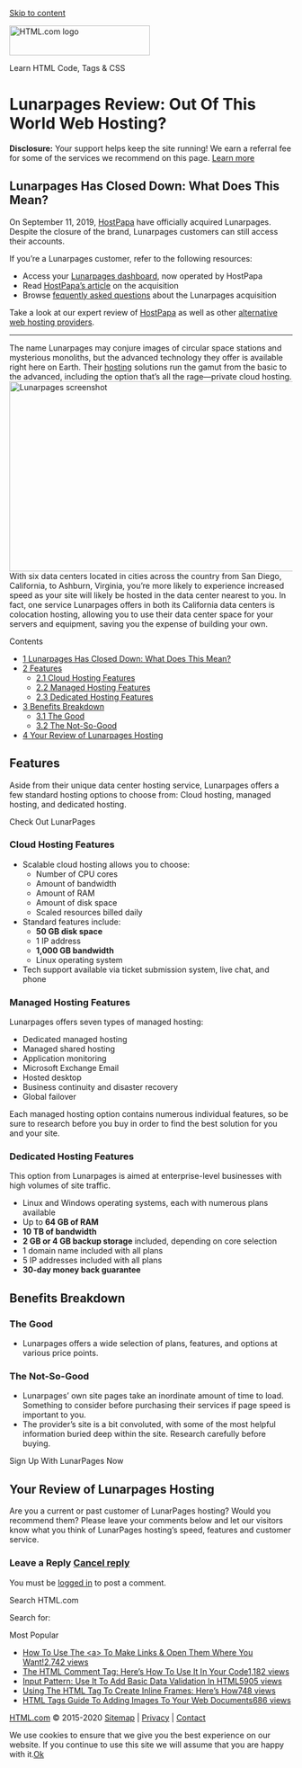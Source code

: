 <a href="#site-main" class="skip-link screen-reader-text">Skip to content</a>

<img src="https://html.com/wp-content/uploads/html-com-logo.png" alt="HTML.com logo" class="custom-logo sp-no-webp" srcset="https://html.com/wp-content/uploads/html-com-logo.png" width="250" height="53" />

[](https://html.com/)

Learn HTML Code, Tags & CSS





Lunarpages Review: Out Of This World Web Hosting?
=================================================

**Disclosure:** Your support helps keep the site running! We earn a referral fee for some of the services we recommend on this page. [Learn more](https://html.com/disclosure/)

<span id="Lunarpages_Has_Closed_Down_What_Does_This_Mean">Lunarpages Has Closed Down: What Does This Mean?</span>
-----------------------------------------------------------------------------------------------------------------

On September 11, 2019, [HostPapa](https://html.com/web-hosting/hostpapa/) have officially acquired Lunarpages. Despite the closure of the brand, Lunarpages customers can still access their accounts.

If you’re a Lunarpages customer, refer to the following resources:

-   Access your [Lunarpages dashboard](https://account.lunarpages.com/login.php), now operated by HostPapa
-   Read [HostPapa’s article](https://www.hostpapa.com/about-hostpapa/pressroom/hostpapa-acquires-the-web-hosting-brand-lunarpages-to-strengthen-its-position-as-one-of-the-fastest-growing-web-hosting-companies-in-the-world/) on the acquisition
-   Browse [fequently asked questions](https://lunarpages.com/#faq) about the Lunarpages acquisition

Take a look at our expert review of [HostPapa](https://html.com/web-hosting/hostpapa/) as well as other [alternative web hosting providers](https://html.com/web-hosting/).

------------------------------------------------------------------------

The name Lunarpages may conjure images of circular space stations and mysterious monoliths, but the advanced technology they offer is available right here on Earth. Their [hosting](https://html.com/web-hosting/) solutions run the gamut from the basic to the advanced, including the option that’s all the rage—private cloud hosting.  
<img src="https://html.com/wp-content/uploads/screenshot_lunarpages-1024x433.png" alt="Lunarpages screenshot" class="alignleft size-large wp-image-7610 sp-no-webp" sizes="(max-width: 800px) 100vw, 800px" srcset="https://html.com/wp-content/uploads/screenshot_lunarpages-1024x433.png 1024w, https://html.com/wp-content/uploads/screenshot_lunarpages-300x127.png 300w, https://html.com/wp-content/uploads/screenshot_lunarpages-768x325.png 768w, https://html.com/wp-content/uploads/screenshot_lunarpages.png 1305w" width="800" height="338" />  
With six data centers located in cities across the country from San Diego, California, to Ashburn, Virginia, you’re more likely to experience increased speed as your site will likely be hosted in the data center nearest to you. In fact, one service Lunarpages offers in both its California data centers is colocation hosting, allowing you to use their data center space for your servers and equipment, saving you the expense of building your own.  

Contents

-   [<span class="toc_number toc_depth_1">1</span> Lunarpages Has Closed Down: What Does This Mean?](#Lunarpages_Has_Closed_Down_What_Does_This_Mean)
-   [<span class="toc_number toc_depth_1">2</span> Features](#Features)
    -   [<span class="toc_number toc_depth_2">2.1</span> Cloud Hosting Features](#Cloud_Hosting_Features)
    -   [<span class="toc_number toc_depth_2">2.2</span> Managed Hosting Features](#Managed_Hosting_Features)
    -   [<span class="toc_number toc_depth_2">2.3</span> Dedicated Hosting Features](#Dedicated_Hosting_Features)
-   [<span class="toc_number toc_depth_1">3</span> Benefits Breakdown](#Benefits_Breakdown)
    -   [<span class="toc_number toc_depth_2">3.1</span> The Good](#The_Good)
    -   [<span class="toc_number toc_depth_2">3.2</span> The Not-So-Good](#The_Not-So-Good)
-   [<span class="toc_number toc_depth_1">4</span> Your Review of Lunarpages Hosting](#Your_Review_of_Lunarpages_Hosting)

<span id="Features">Features</span>
-----------------------------------

Aside from their unique data center hosting service, Lunarpages offers a few standard hosting options to choose from: Cloud hosting, managed hosting, and dedicated hosting.

Check Out LunarPages

### <span id="Cloud_Hosting_Features">Cloud Hosting Features</span>

-   Scalable cloud hosting allows you to choose:
    -   Number of CPU cores
    -   Amount of bandwidth
    -   Amount of RAM
    -   Amount of disk space
    -   Scaled resources billed daily
-   Standard features include:
    -   **50 GB disk space**
    -   1 IP address
    -   **1,000 GB bandwidth**
    -   Linux operating system
-   Tech support available via ticket submission system, live chat, and phone

### <span id="Managed_Hosting_Features">Managed Hosting Features</span>

Lunarpages offers seven types of managed hosting:

-   Dedicated managed hosting
-   Managed shared hosting
-   Application monitoring
-   Microsoft Exchange Email
-   Hosted desktop
-   Business continuity and disaster recovery
-   Global failover

Each managed hosting option contains numerous individual features, so be sure to research before you buy in order to find the best solution for you and your site.

### <span id="Dedicated_Hosting_Features">Dedicated Hosting Features</span>

This option from Lunarpages is aimed at enterprise-level businesses with high volumes of site traffic.

-   Linux and Windows operating systems, each with numerous plans available
-   Up to **64 GB of RAM**
-   **10 TB of bandwidth**
-   **2 GB or 4 GB backup storage** included, depending on core selection
-   1 domain name included with all plans
-   5 IP addresses included with all plans
-   **30-day money back guarantee**

<span id="Benefits_Breakdown">Benefits Breakdown</span>
-------------------------------------------------------

### <span id="The_Good">The Good</span>

-   Lunarpages offers a wide selection of plans, features, and options at various price points.

### <span id="The_Not-So-Good">The Not-So-Good</span>

-   Lunarpages’ own site pages take an inordinate amount of time to load. Something to consider before purchasing their services if page speed is important to you.
-   The provider’s site is a bit convoluted, with some of the most helpful information buried deep within the site. Research carefully before buying.

Sign Up With LunarPages Now

<span id="Your_Review_of_Lunarpages_Hosting">Your Review of Lunarpages Hosting</span>
-------------------------------------------------------------------------------------

Are you a current or past customer of LunarPages hosting? Would you recommend them? Please leave your comments below and let our visitors know what you think of LunarPages hosting’s speed, features and customer service.

<span id="tho-end-content" style="display: block; visibility: hidden;"></span>

### Leave a Reply <span class="small"><a href="https://html.com/web-hosting/lunarpages/#respond" id="cancel-comment-reply-link">Cancel reply</a></span>

You must be [logged in](https://html.com/wp-login.php?redirect_to=https%3A%2F%2Fhtml.com%2Fweb-hosting%2Flunarpages%2F) to post a comment.

Search HTML.com

<span class="screen-reader-text">Search for:</span>

Most Popular

-   <a href="https://html.com/attributes/a-target/" class="popular_posts_bars_link">How To Use The &lt;a&gt; To Make Links &amp; Open Them Where You Want!</a><span class="popular_posts_bars_comment_count_hold"><a href="https://html.com/attributes/a-target/#comments" class="popular_posts_bars_comment_count">2,742 views</a><span class="popular_posts_bars_comment_count_triangle"></span></span>
-   <a href="https://html.com/tags/comment-tag/" class="popular_posts_bars_link">The HTML Comment Tag: Here’s How To Use It In Your Code</a><span class="popular_posts_bars_comment_count_hold"><a href="https://html.com/tags/comment-tag/#comments" class="popular_posts_bars_comment_count">1,182 views</a><span class="popular_posts_bars_comment_count_triangle"></span></span>
-   <a href="https://html.com/attributes/input-pattern/" class="popular_posts_bars_link">Input Pattern: Use It To Add Basic Data Validation In HTML5</a><span class="popular_posts_bars_comment_count_hold"><a href="https://html.com/attributes/input-pattern/#comments" class="popular_posts_bars_comment_count">905 views</a><span class="popular_posts_bars_comment_count_triangle"></span></span>
-   <a href="https://html.com/tags/iframe/" class="popular_posts_bars_link">Using The HTML Tag To Create Inline Frames: Here’s How</a><span class="popular_posts_bars_comment_count_hold"><a href="https://html.com/tags/iframe/#comments" class="popular_posts_bars_comment_count">748 views</a><span class="popular_posts_bars_comment_count_triangle"></span></span>
-   <a href="https://html.com/tags/img/" class="popular_posts_bars_link">HTML Tags Guide To Adding Images To Your Web Documents</a><span class="popular_posts_bars_comment_count_hold"><a href="https://html.com/tags/img/#comments" class="popular_posts_bars_comment_count">686 views</a><span class="popular_posts_bars_comment_count_triangle"></span></span>

[HTML.com](https://html.com/) © 2015-2020 [Sitemap](https://html.com/sitemap/) | [Privacy](https://html.com/privacy/) | [Contact](https://html.com/contact/)

<span id="cn-notice-text" class="cn-text-container">We use cookies to ensure that we give you the best experience on our website. If you continue to use this site we will assume that you are happy with it.</span><span id="cn-notice-buttons" class="cn-buttons-container"><a href="#" id="cn-accept-cookie" class="cn-set-cookie cn-button bootstrap button">Ok</a></span><a href="javascript:void(0);" id="cn-close-notice" class="cn-close-icon"></a>
